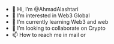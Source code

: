 - 👋 Hi, I’m @AhmadAlashtari
- 👀 I’m interested in Web3 Global
- 🌱 I’m currently learning Web3 and web
- 💞️ I’m looking to collaborate on Crypto
- 📫 How to reach me in mail or

<!---
AhmadAlashtari/AhmadAlashtari is a ✨ special ✨ repository because its `README.md` (this file) appears on your GitHub profile.
You can click the Preview link to take a look at your changes.
--->
